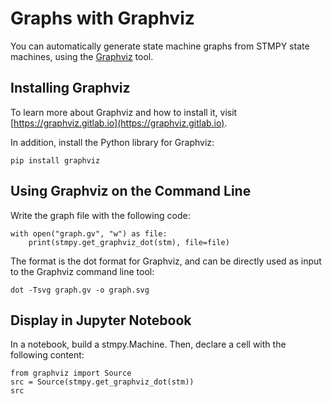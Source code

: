 # Graphs with Graphviz

You can automatically generate state machine graphs from STMPY state machines, using the [Graphviz](https://graphviz.gitlab.io) tool.


## Installing Graphviz

To learn more about Graphviz and how to install it, visit [https://graphviz.gitlab.io](https://graphviz.gitlab.io).

In addition, install the Python library for Graphviz:

    pip install graphviz



## Using Graphviz on the Command Line

Write the graph file with the following code:

    with open("graph.gv", "w") as file:
        print(stmpy.get_graphviz_dot(stm), file=file)

The format is the dot format for Graphviz, and can be directly used as input to the Graphviz command line tool:

    dot -Tsvg graph.gv -o graph.svg


## Display in Jupyter Notebook

In a notebook, build a stmpy.Machine. Then, declare a cell with the following content:

    from graphviz import Source
    src = Source(stmpy.get_graphviz_dot(stm))
    src
